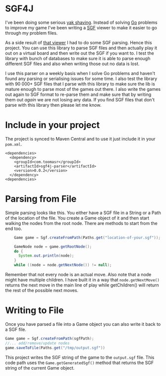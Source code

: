SGF4J
=====

I've been doing some serious [yak shaving](https://en.wiktionary.org/wiki/yak_shaving). Instead of solving [Go](https://en.wikipedia.org/wiki/Go_(game)) problems to improve my game I've been writing a [SGF](http://www.red-bean.com/sgf/) viewer to make it easier to go through my problem files.

As a side result of [that viewer](https://github.com/toomasr/sgf4j-gui) I had to do some SGF parsing. Hence this project. You can use this library to parse SGF files and then actually play it out on a virtual board and then write out the SGF if you want to. I test the library with bunch of databases to make sure it is able to parse enough different SGF files and also when writing those out no data is lost.

I use this parser on a weekly basis when I solve Go problems and haven't found any parsing or serialising issues for some time. I also test the library with 90 000+ SGF files that I parse with this library to make sure the lib is mature enough to parse most of the games out there. I also write the games out again to SGF format to re-parse them and make sure that by writing them out *again* we are not losing any data. If you find SGF files that don't parse with this library then please let me know.

Include in your project
=======================

The project is synced to Maven Central and to use it just include it in your `pom.xml`.

```
<dependencies>
  <dependency>
    <groupId>com.toomasr</groupId>
    <artifactId>sgf4j-parser</artifactId>
    <version>0.0.2</version>
  </dependency>
<dependencies>
```

Parsing from File
=================

Simple parsing looks like this. You either have a SGF file in a String or a Path of the location of the file. You create a Game object of it and then start walking the nodes from the root node. There are methods to start from the end too.

```java
    Game game = Sgf.createFromPath(Paths.get("location-of-your.sgf"));

    GameNode node = game.getRootNode();
    do {
      System.out.println(node);
    }
    while ((node = node.getNextNode()) != null);
```

Remember that not every node is an actual move. Also note that a node might have multiple children. I have built it in a way that `node.getNextMove()` returns the next move in the main line of play while getChildren() will return the rest of the possible next moves.

Writing to File
===============

Once you have parsed a file into a Game object you can also write it back to a SGF file.

```java
Game game = Sgf.createFromPath(sgfPath);
//... add/remove/update nodes
game.saveToFile(Paths.get("/tmp/output.sgf"))
```

This project writes the SGF string of the game to the `output.sgf` file. This code path uses the `Game.getGeneratedSgf()`
method that returns the SGF string of the current Game object.
